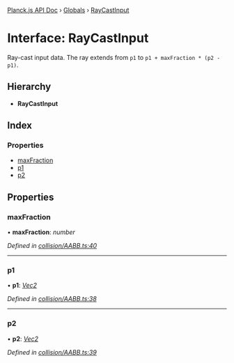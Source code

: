 [Planck.js API Doc](../README.md) › [Globals](../globals.md) › [RayCastInput](raycastinput.md)

# Interface: RayCastInput

Ray-cast input data. The ray extends from `p1` to `p1 + maxFraction * (p2 - p1)`.

## Hierarchy

* **RayCastInput**

## Index

### Properties

* [maxFraction](raycastinput.md#maxfraction)
* [p1](raycastinput.md#p1)
* [p2](raycastinput.md#p2)

## Properties

###  maxFraction

• **maxFraction**: *number*

*Defined in [collision/AABB.ts:40](https://github.com/shakiba/planck.js/blob/1bc1208/src/collision/AABB.ts#L40)*

___

###  p1

• **p1**: *[Vec2](../classes/vec2.md)*

*Defined in [collision/AABB.ts:38](https://github.com/shakiba/planck.js/blob/1bc1208/src/collision/AABB.ts#L38)*

___

###  p2

• **p2**: *[Vec2](../classes/vec2.md)*

*Defined in [collision/AABB.ts:39](https://github.com/shakiba/planck.js/blob/1bc1208/src/collision/AABB.ts#L39)*
